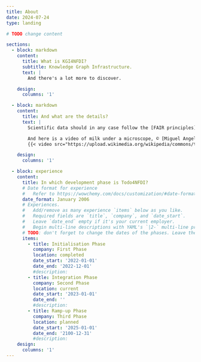 ```yaml
---
title: About
date: 2024-07-24
type: landing

# TODO change content

sections:
  - block: markdown
    content:
      title: What is KGI4NFDI?
      subtitle: Knowledge Graph Infrastructure.
      text: |
        And there's a lot more to discover.

    design:
      columns: '1'

  - block: markdown
    content:
      title: And what are the details?
      text: |
        Scientific data should in any case follow the [FAIR principles](https://www.go-fair.org/fair-principles/), which promote findability, accessibility, interoperability and re-usability of research data. 

        And here is a video of milk under a microscope, © [Miguel Angel Omaña Rojas CC-BY-SA 4.0](https://commons.wikimedia.org/wiki/File:Milk_under_the_microscope.webm)
        {{< video src="https://upload.wikimedia.org/wikipedia/commons/transcoded/e/e5/Milk_under_the_microscope.webm/Milk_under_the_microscope.webm.480p.vp9.webm" controls="yes" >}}

    design:
      columns: '1'

  - block: experience
    content:
      title: In which development phase is Todo4NFDI?
      # Date format for experience
      #   Refer to https://wowchemy.com/docs/customization/#date-format
      date_format: January 2006
      # Experiences.
      #   Add/remove as many experience `items` below as you like.
      #   Required fields are `title`, `company`, and `date_start`.
      #   Leave `date_end` empty if it's your current employer.
      #   Begin multi-line descriptions with YAML's `|2-` multi-line prefix.
      # TODO: don't forget to change the dates of the phases. Leave the 'date_end' of your current phase empty, so it is marked active
      items:
        - title: Initialisation Phase
          company: First Phase
          location: completed
          date_start: '2022-01-01'
          date_end: '2022-12-01'
          #description: 
        - title: Integration Phase
          company: Second Phase
          location: current
          date_start: '2023-01-01'
          date_end: ''
          #description: 
        - title: Ramp-up Phase
          company: Third Phase
          location: planned
          date_start: '2025-01-01'
          date_end: '2100-12-31'
          #description: 
    design:
      columns: '1'
---
```

